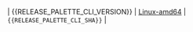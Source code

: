 | <!-- palette-cli-{{RELEASE_NAME}} --> {{RELEASE_PALETTE_CLI_VERSION}} | [Linux-amd64](https://software.spectrocloud.com/palette-cli/v{{RELEASE_PALETTE_CLI_VERSION}}/linux/cli/palette) | `{{RELEASE_PALETTE_CLI_SHA}}` |
